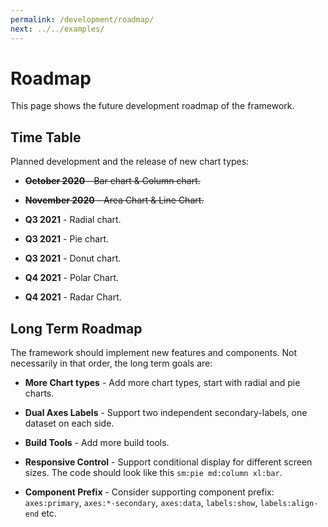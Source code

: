 ```yaml
---
permalink: /development/roadmap/
next: ../../examples/
---
```


# Roadmap

This page shows the future development roadmap of the framework.

## Time Table

Planned development and the release of new chart types:

* ~~**October 2020** - Bar chart & Column chart.~~

* ~~**November 2020** - Area Chart & Line Chart.~~

* **Q3 2021** - Radial chart.

* **Q3 2021** - Pie chart.

* **Q3 2021** - Donut chart.

* **Q4 2021** - Polar Chart.

* **Q4 2021** - Radar Chart.

## Long Term Roadmap

The framework should implement new features and components. Not necessarily in that order, the long term goals are:

* **More Chart types** - Add more chart types, start with radial and pie charts.

* **Dual Axes Labels** - Support two independent secondary-labels, one dataset on each side.

* **Build Tools** - Add more build tools.

* **Responsive Control** - Support conditional display for different screen sizes. The code should look like this `sm:pie md:column xl:bar`.

* **Component Prefix** - Consider supporting component prefix: `axes:primary`, `axes:*-secondary`, `axes:data`, `labels:show`, `labels:align-end` etc.
